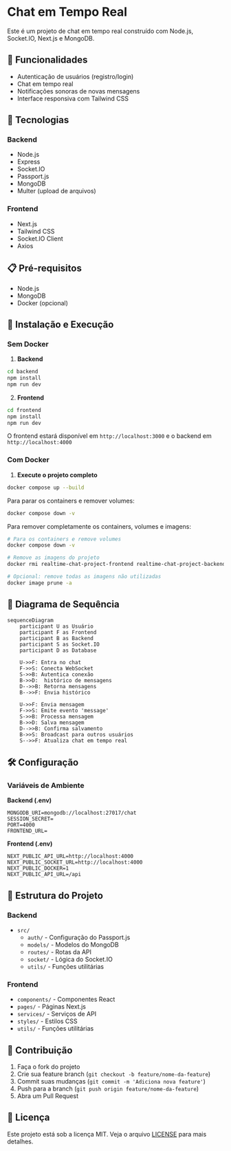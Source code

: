 # Chat em Tempo Real

Este é um projeto de chat em tempo real construído com Node.js, Socket.IO, Next.js e MongoDB.

## 🚀 Funcionalidades

- Autenticação de usuários (registro/login)
- Chat em tempo real
- Notificações sonoras de novas mensagens
- Interface responsiva com Tailwind CSS

## 🔧 Tecnologias

### Backend
- Node.js
- Express
- Socket.IO
- Passport.js
- MongoDB
- Multer (upload de arquivos)

### Frontend
- Next.js
- Tailwind CSS
- Socket.IO Client
- Axios

## 📋 Pré-requisitos

- Node.js
- MongoDB
- Docker (opcional)

## 🔨 Instalação e Execução

### Sem Docker

1. **Backend**
```bash
cd backend
npm install
npm run dev
```

2. **Frontend**
```bash
cd frontend
npm install
npm run dev
```

O frontend estará disponível em `http://localhost:3000` e o backend em `http://localhost:4000`

### Com Docker

1. **Execute o projeto completo**
```bash
docker compose up --build
```

Para parar os containers e remover volumes:
```bash
docker compose down -v
```

Para remover completamente os containers, volumes e imagens:
```bash
# Para os containers e remove volumes
docker compose down -v

# Remove as imagens do projeto
docker rmi realtime-chat-project-frontend realtime-chat-project-backend

# Opcional: remove todas as imagens não utilizadas
docker image prune -a
```

## 📝 Diagrama de Sequência

```mermaid
sequenceDiagram
    participant U as Usuário
    participant F as Frontend
    participant B as Backend
    participant S as Socket.IO
    participant D as Database

    U->>F: Entra no chat
    F->>S: Conecta WebSocket
    S->>B: Autentica conexão
    B->>D:  histórico de mensagens
    D-->>B: Retorna mensagens
    B-->>F: Envia histórico

    U->>F: Envia mensagem
    F->>S: Emite evento 'message'
    S->>B: Processa mensagem
    B->>D: Salva mensagem
    D-->>B: Confirma salvamento
    B->>S: Broadcast para outros usuários
    S-->>F: Atualiza chat em tempo real
```

## 🛠️ Configuração

### Variáveis de Ambiente

**Backend (.env)**
```env
MONGODB_URI=mongodb://localhost:27017/chat
SESSION_SECRET=
PORT=4000
FRONTEND_URL=
```

**Frontend (.env)**
```env
NEXT_PUBLIC_API_URL=http://localhost:4000
NEXT_PUBLIC_SOCKET_URL=http://localhost:4000
NEXT_PUBLIC_DOCKER=1
NEXT_PUBLIC_API_URL=/api
```

## 📁 Estrutura do Projeto

### Backend
- `src/`
  - `auth/` - Configuração do Passport.js
  - `models/` - Modelos do MongoDB
  - `routes/` - Rotas da API
  - `socket/` - Lógica do Socket.IO
  - `utils/` - Funções utilitárias

### Frontend
- `components/` - Componentes React
- `pages/` - Páginas Next.js
- `services/` - Serviços de API
- `styles/` - Estilos CSS
- `utils/` - Funções utilitárias

## 👤 Contribuição

1. Faça o fork do projeto
2. Crie sua feature branch (`git checkout -b feature/nome-da-feature`)
3. Commit suas mudanças (`git commit -m 'Adiciona nova feature'`)
4. Push para a branch (`git push origin feature/nome-da-feature`)
5. Abra um Pull Request

## 📄 Licença

Este projeto está sob a licença MIT. Veja o arquivo [LICENSE](LICENSE) para mais detalhes.
